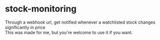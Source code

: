 # stock-monitoring

Through a webhook url, get notified whenever a watchlisted stock changes significantly in price  
This was made for me, but you're welcome to use it if you want.
